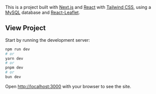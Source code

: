 This is a project built with [Next.js](https://nextjs.org/) and [React](https://react.dev/) with [Tailwind CSS](https://tailwindcss.com/), using a [MySQL](https://www.mysql.com/) database and [React-Leaflet](https://react-leaflet.js.org/).

## View Project

Start by running the development server:

```bash
npm run dev
# or
yarn dev
# or
pnpm dev
# or
bun dev
```

Open [http://localhost:3000](http://localhost:3000) with your browser to see the site.
